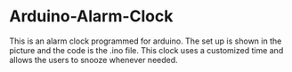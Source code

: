 # Arduino-Alarm-Clock
This is an alarm clock programmed for arduino. The set up is shown in the picture and the code is the .ino file. This clock uses a customized time and allows the users to snooze whenever needed. 
